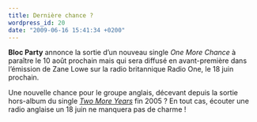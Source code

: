 ```yaml
---
title: Dernière chance ?
wordpress_id: 20
date: "2009-06-16 15:41:34 +0200"
---
```


**Bloc Party** annonce la sortie d’un nouveau single _One More Chance_ à
paraître le 10 août prochain mais qui sera diffusé en avant-première dans
l’émission de Zane Lowe sur la radio britannique Radio One, le 18 juin prochain.

Une nouvelle chance pour le groupe anglais, décevant depuis la sortie hors-album
du single [_Two More Years_][1] fin 2005 ? En tout cas, écouter une radio
anglaise un 18 juin ne manquera pas de charme !

[1]: https://www.deadrooster.org/bloc-party-two-more-years/
